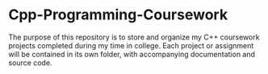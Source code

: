 # Cpp-Programming-Coursework
The purpose of this repository is to store and organize my C++ coursework projects completed during my time in college. Each project or assignment will be contained in its own folder, with accompanying documentation and source code.
